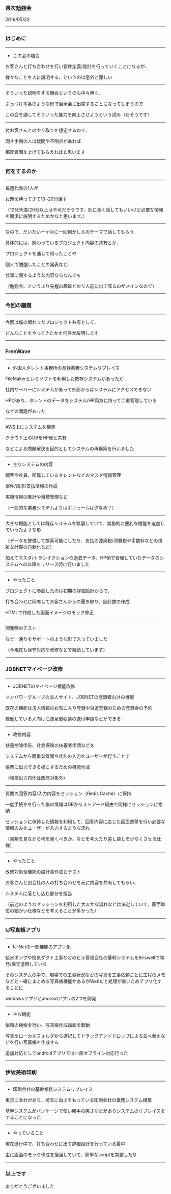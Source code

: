 ### 週次勉強会

2019/05/22

---

### はじめに

---

* この会の趣旨

お客さんと打ち合わせを行い要件定義/設計を行っていくことになるが、

様々なことを人に説明する、というのは意外と難しい

---

そういった説明をする機会というのも中々無く、

ぶっつけ本番のような形で展示会に出席することになってしまうので

この会を通してそういった能力を向上させようという試み（だそうです）

---

対お客さんとのやり取りを想定するので、

聞き手側の人は疑問や不明点があれば

都度質問を上げてもらえればと思います

---

### 何をするのか

---

毎週代表の1人が

お題を持ってきて10~20分話す

（10分未満/20分以上は不可だそうです、別に長く話してもいいけど必要な情報を簡潔に説明するためかなと思います。）

---

なので、だいたい一ヶ月に一回何かしらのテーマで話してもらう

具体的には、関わっているプロジェクト内容の共有とか、

プロジェクトを通して知ったことや

個人で勉強したことの発表など、

仕事に関するような内容ならなんでも

（勉強会、というより先程の趣旨どおり人前に出て喋るのがメインなので）

---

### 今回の議題

---

今回は僕の関わったプロジェクト共有として、

どんなことをやってきたかを何件か説明します


---

### FreeWave

---

* 外国人タレント事務所の基幹業務システムリプレイス

FileMakerというソフトを利用した既存システムがあったが

社内サーバーにシステムがあって外部からはシステムにアクセスできない

HPがあり、タレントのデータをシステム/HP両方に持って二重管理している

などの問題があった

---

AWS上にシステムを構築

クラウド上のDBをHP側と共有

などによる問題解決を目的としてシステムの再構築を行いました

---

* 主なシステムの内容

顧客や社員、所属しているタレントなどのマスタ情報管理

案件/請求/支払情報の作成

実績情報の集計や目標管理など

（一般的な業務システムよりはボリュームは少なめ？）

---

大きな機能としては既存システムを踏襲していて、実務的に便利な機能を追加していったような形

（データを整備して検索可能にしたり、支払の源泉税/消費税や手数料などの煩雑な計算の自動化など）

加えてマスタ/トランザクションの過去データ、HP側で管理していたデータのシステムへの以降もリリース時に行いました

---

* やったこと

プロジェクトに参画したのは初期の詳細設計からで、

打ち合わせに同席してお客さんからの聞き取り、設計書の作成

HTMLで作成した画面イメージのモック修正

---

開発時のテスト

など一通りをサポートのような形で入っていました

（今現在も保守対応や改修などで継続しています）

---

### JOBNETマイページ改修

---

* JOBNETのマイページ機能改修

マンパワーグループの求人サイト、JOBNETの登録者向けの機能

既存の機能は求人情報のお気に入り登録や派遣登録のための登録会の予約

稼働している人向けに源泉徴収票の送付申請などができる

---

* 改修内容

扶養控除申告、社会保険の扶養者申請などを

システムから簡単な質問や氏名の入力をユーザーが行うことで

帳票に出力できる様にするための機能作成

（帳票出力自体は改修対象外）

---

質問の回答内容/入力内容をセッション（Redis Cache）に保持

一度手続きを行った後の情報はDBからストアード経由で同様にセッションに格納

セッションに保持した情報を利用して、回答内容に応じた画面遷移を行い必要な情報のみをユーザーが入力するような流れ

（書類を見ながら何を書くべきか、などを考えたり差し戻しを少なくさせる仕様）

---

* やったこと

改修対象全機能の設計書作成とテスト

お客さんと別会社の人の打ち合わせを元に内容を共有してもらい、

システムに落とし込む部分を担当

（前述のようなセッションを利用した大まかな流れなどは決定していて、画面単位の細かい仕様などを考えることが多かった）

---

### IJ写真帳アプリ

---

* IJ-Netの一部機能のアプリ化

給水ポンプや換気ダクト工事などのビル管理会社の基幹システムをBriswellで開発/保守運用している

そのシステムの中で、現場での工事状況などの写真を工事依頼ごとに工程のメモなどと一緒にまとめる写真帳機能があるがWebだと処理が重いためアプリ化することに

windowsアプリとandroidアプリの2つを開発

---

* 主な機能

依頼の検索を行い、写真帳作成画面を起動

写真をローカルフォルダから選択してドラッグアンドドロップによる並べ替えなどを行い写真帳を作成する

追加対応としてandroidアプリでは一部オフライン対応行った

---

### 伊坂美術印刷

---

* 印刷会社の基幹業務システムリプレイス

東京に本社があり、埼玉に向上をもっている印刷会社の業務システム構築

基幹システムがパッケージで使い勝手の悪さなどがありシステムのリプレイスをすることになった

---

* やっていること

現在進行中で、打ち合わせに出て詳細設計を行っている最中

主に画面のモック作成を担当していて、簡単なscriptを実装したり

---

### 以上です
ありがとうございました




